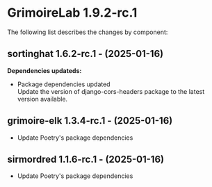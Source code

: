 # GrimoireLab 1.9.2-rc.1
The following list describes the changes by component:



## sortinghat 1.6.2-rc.1 - (2025-01-16)

**Dependencies updateds:**

 * Package dependencies updated\
   Update the version of django-cors-headers package to the latest
   version available.









  ## grimoire-elk 1.3.4-rc.1 - (2025-01-16)
  
  * Update Poetry's package dependencies
  ## sirmordred 1.1.6-rc.1 - (2025-01-16)
  
  * Update Poetry's package dependencies
